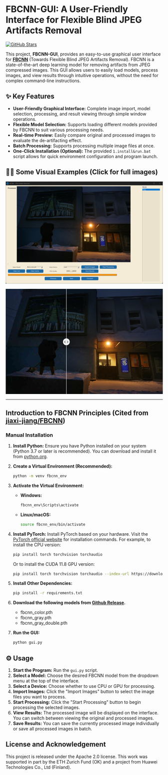 # FBCNN-GUI: A User-Friendly Interface for Flexible Blind JPEG Artifacts Removal

[![GitHub Stars](https://img.shields.io/github/stars/YOUR_USERNAME/YOUR_REPO_NAME?style=social)](https://github.com/YOUR_USERNAME/YOUR_REPO_NAME)

This project, **FBCNN-GUI**, provides an easy-to-use graphical user interface for [**FBCNN**](https://github.com/jiaxi-jiang/FBCNN) (Towards Flexible Blind JPEG Artifacts Removal). FBCNN is a state-of-the-art deep learning model for removing artifacts from JPEG compressed images. This GUI allows users to easily load models, process images, and view results through intuitive operations, without the need for complex command-line instructions.

## ✨ Key Features

* **User-Friendly Graphical Interface:**  Complete image import, model selection, processing, and result viewing through simple window operations.
* **Flexible Model Selection:** Supports loading different models provided by FBCNN to suit various processing needs.
* **Real-time Preview:** Easily compare original and processed images to evaluate the de-artifacting effect.
* **Batch Processing:** Supports processing multiple image files at once.
* **One-Click Installation (Optional):** The provided `1.install&run.bat` script allows for quick environment configuration and program launch.

🚀🚀 Some Visual Examples (Click for full images)
----------
![Image description](https://raw.githubusercontent.com/martjay/FBCNN-GUI/refs/heads/main/picture1.png)

![Image description](https://raw.githubusercontent.com/martjay/FBCNN-GUI/refs/heads/main/picture2.png)

---

## Introduction to FBCNN Principles (Cited from [jiaxi-jiang/FBCNN](https://github.com/jiaxi-jiang/FBCNN))

### Manual Installation

1. **Install Python:** Ensure you have Python installed on your system (Python 3.7 or later is recommended). You can download and install it from [python.org](https://www.python.org/).
2. **Create a Virtual Environment (Recommended):**
    ```bash
    python -m venv fbcnn_env
    ```
3. **Activate the Virtual Environment:**
    *   **Windows:**
        ```bash
        fbcnn_env\Scripts\activate
        ```
    *   **Linux/macOS:**
        ```bash
        source fbcnn_env/bin/activate
        ```
4. **Install PyTorch:** Install PyTorch based on your hardware. Visit the [PyTorch official website](https://pytorch.org/get-started/locally/) for installation commands. For example, to install the CPU version:
    ```bash
    pip install torch torchvision torchaudio
    ```
    Or to install the CUDA 11.8 GPU version:
    ```bash
    pip install torch torchvision torchaudio --index-url https://download.pytorch.org/whl/cu118
    ```
5. **Install Other Dependencies:**
    ```bash
    pip install -r requirements.txt
    ```
6. **Download the following models from [Github Release](https://github.com/jiaxi-jiang/FBCNN/releases/tag/v1.0).**
    * fbcnn_color.pth 
    * fbcnn_gray.pth
    * fbcnn_gray_double.pth

7. **Run the GUI:**
    ```bash
    python gui.py
    ```

## ⚙️ Usage

1. **Start the Program:** Run the `gui.py` script.
2. **Select a Model:** Choose the desired FBCNN model from the dropdown menu at the top of the interface.
3. **Select a Device:** Choose whether to use CPU or GPU for processing.
4. **Import Images:** Click the "Import Images" button to select the image files you want to process.
5. **Start Processing:** Click the "Start Processing" button to begin processing the selected images.
6. **View Results:** The processed image will be displayed on the interface. You can switch between viewing the original and processed images.
7. **Save Results:** You can save the currently processed image individually or save all processed images in batch.


## License and Acknowledgement

This project is released under the Apache 2.0 license. This work was supported in part by the ETH Zurich Fund (OK) and a project from Huawei Technologies Co., Ltd (Finland).
